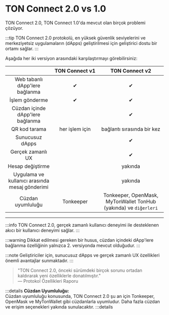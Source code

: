 # TON Connect 2.0 vs 1.0

TON Connect 2.0, TON Connect 1.0'da mevcut olan birçok problemi çözüyor.

:::tip
TON Connect 2.0 protokolü, en yüksek güvenlik seviyelerini ve merkeziyetsiz uygulamaların (dApps) geliştirilmesi için geliştirici dostu bir ortamı sağlar.
:::

Aşağıda her iki versiyon arasındaki karşılaştırmayı görebilirsiniz:

|                                              | TON&nbsp;Connect&nbsp;v1 |                   TON&nbsp;Connect&nbsp;v2                    |
|:--------------------------------------------:| :----------------------: |:-------------------------------------------------------------:|
|        Web tabanlı dApp'lere bağlanma       |            ✔︎            |                              ✔︎                               |
|             İşlem gönderme                   |            ✔︎            |                              ✔︎                               |
|          Cüzdan içinde dApp'lere bağlanma   |                          |                              ✔︎                               |
|               QR kod tarama                  |     her işlem için       |                    bağlantı sırasında bir kez                  |
|                Sunucusuz dApps               |                          |                              ✔︎                               |
|                 Gerçek zamanlı UX            |                          |                              ✔︎                               |
|              Hesap değiştirme                |                          |                             yakında                            |
|     Uygulama ve kullanıcı arasında mesaj gönderimi |                     |                             yakında                            |
|             Cüzdan uyumluluğu                 |        Tonkeeper         | Tonkeeper, OpenMask, MyTonWallet TonHub (yakında) ve `diğerleri` |

---

:::info
TON Connect 2.0, gerçek zamanlı kullanıcı deneyimi ile desteklenen akıcı bir kullanıcı deneyimi sağlar.
:::

:::warning
Dikkat edilmesi gereken bir husus, cüzdan içindeki dApp'lere bağlanma özelliğinin yalnızca 2. versiyonda mevcut olduğudur.
:::

:::note
Geliştiriciler için, sunucusuz dApps ve gerçek zamanlı UX özellikleri önemli avantajlar sunmaktadır.
:::

> "TON Connect 2.0, önceki sürümdeki birçok sorunu ortadan kaldırarak yeni özelliklerle donatılmıştır."  
> — Protokol Özellikleri Raporu

:::details
**Cüzdan Uyumluluğu:**  
Cüzdan uyumluluğu konusunda, TON Connect 2.0 şu an için Tonkeeper, OpenMask ve MyTonWallet gibi cüzdanlarla uyumludur. Daha fazla cüzdan ve erişim seçenekleri yakında sunulacaktır.
:::details